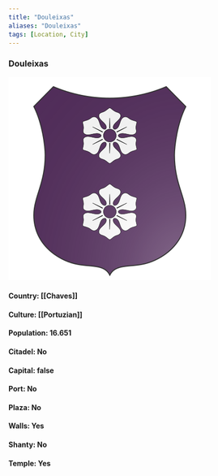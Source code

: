 ```yaml
---
title: "Douleixas"
aliases: "Douleixas"
tags: [Location, City]
---
```

### Douleixas
![](attachment/a6f85f50a74de4a32d263fe73bb3eccb.svg)

#### Country: [[Chaves]]

#### Culture: [[Portuzian]]

#### Population: 16.651

#### Citadel: No

#### Capital: false

#### Port: No

#### Plaza: No

#### Walls: Yes

#### Shanty: No

#### Temple: Yes

